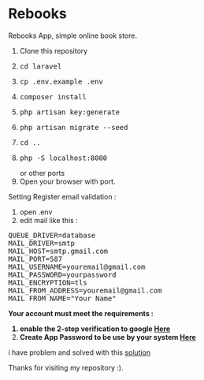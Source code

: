 <h1>Rebooks</h1>


Rebooks App, simple online book store.


1. Clone this repository
2. <pre>cd laravel</pre>
3. <pre>cp .env.example .env</pre>
4. <pre>composer install</pre>
5. <pre>php artisan key:generate</pre>
6. <pre>php artisan migrate --seed</pre>
7. <pre>cd ..</pre>
8. <pre>php -S localhost:8000</pre> or other ports
9. Open your browser with port.


Setting Register email validation :
1. open .env
2. edit mail like this :
<pre>
QUEUE_DRIVER=database
MAIL_DRIVER=smtp
MAIL_HOST=smtp.gmail.com
MAIL_PORT=587
MAIL_USERNAME=youremail@gmail.com
MAIL_PASSWORD=yourpassword
MAIL_ENCRYPTION=tls
MAIL_FROM_ADDRESS=youremail@gmail.com
MAIL_FROM_NAME="Your Name"
</pre>

<strong>Your account must meet the requirements :
1. enable the 2-step verification to google <a href="https://www.google.com/landing/2step/">Here</a>
2. Create App Password to be use by your system <a href="https://security.google.com/settings/security/apppasswords">Here</a></strong>


i have problem and solved with this <a href="https://stackoverflow.com/questions/42558903/expected-response-code-250-but-got-code-535-with-message-535-5-7-8-username">solution</a>


Thanks for visiting my repository :).
